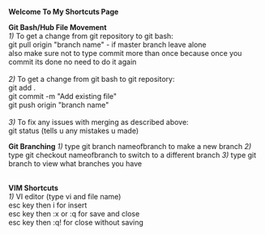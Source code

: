 **Welcome To My Shortcuts Page**

**Git Bash/Hub File Movement** <br />
*1)* To get a change from git repository to git bash:  <br />
git pull origin "branch name" - if master branch leave alone <br />
also make sure not to type commit more than once because once you commit its done no need to do it again<br />
<br />
*2)* To get a change from git bash to git repository:<br />
git add .<br />
git commit -m "Add existing file"<br />
git push origin "branch name"<br />
<br />
*3)* To fix any issues with merging as described above:<br />
git status (tells u any mistakes u made) <br />

**Git Branching**
*1)* type git branch nameofbranch to make a new branch
*2)* type git checkout nameofbranch to switch to a different branch
*3)* type git branch to view what branches you have

<br />**VIM Shortcuts** <br />
*1)* VI editor (type vi and file name)<br />
esc key then i for insert<br />
esc key then :x or :q for save and close<br />
esc key then :q! for close without saving <br />
